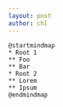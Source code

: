 ```yaml
---
layout: post
author: chl
---
```


```plantuml
@startmindmap
* Root 1
** Foo
** Bar
* Root 2
** Lorem
** Ipsum
@endmindmap
```